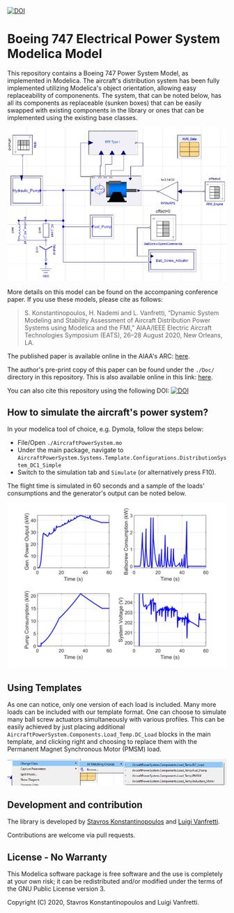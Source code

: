 [![DOI](https://zenodo.org/badge/250306310.svg)](https://zenodo.org/badge/latestdoi/250306310)

# Boeing 747 Electrical Power System Modelica Model
This repository contains a Boeing 747 Power System Model, as implemented in Modelica. The aircraft's distribution system has been fully implemented utilizing Modelica's object orientation, allowing easy replaceability of componenents. The system, that can be noted below, has all its components as replaceable (sunken boxes) that can be easily swapped with existing components in the library or ones that can be implemented using the existing base classes.

![alt text](https://github.com/ALSETLab/Boeing737_PowerSystem_in_Modelica/blob/master/Flight_Simulation_Example/system.jpg)

More details on this model can be found on the accompaning conference paper. If you use these models, please cite as follows:
> S. Konstantinopoulos, H. Nademi and L. Vanfretti, “Dynamic System Modeling and Stability Assessment of Aircraft Distribution Power Systems using Modelica and the FMI,” AIAA/IEEE Electric Aircraft Technologies Symposium (EATS), 26–28 August 2020, New Orleans, LA.

The published paper is available online in the AIAA's ARC: [here](https://arc.aiaa.org/doi/10.2514/6.2020-3544).

The author's pre-print copy of this paper can be found under the `./Doc/` directory in this repository.
This is also available online in this link: [here](https://ecse.rpi.edu/~vanfrl/documents/publications/conference/2020/CP176_SKLVHN_Modelica_BoeingPowerSystem.pdf).

You can also cite this repository using the following DOI: [![DOI](https://zenodo.org/badge/250306310.svg)](https://zenodo.org/badge/latestdoi/250306310)


## How to simulate the aircraft's power system?
In your modelica tool of choice, e.g. Dymola, follow the steps below:

- File/Open `./AircraftPowerSystem.mo`
- Under the main package, navigate to `AircraftPowerSystem.Systems.Template.Configurations.DistributionSystem_DC1_Simple`
- Switch to the simulation tab and `Simulate` (or alternatively press F10).

The flight time is simulated in 60 seconds and a sample of the loads' consumptions and the generator's output can be noted below.

![alt text](https://github.com/ALSETLab/Boeing737_PowerSystem_in_Modelica/blob/master/Flight_Simulation_Example/flight.jpg)


## Using Templates

As one can notice, only one version of each load is included. Many more loads can be included with our template format. One can choose to simulate many ball screw actuators simultaneously with various profiles. This can be easily achieved by just placing additional `AircraftPowerSystem.Components.Load_Temp.DC_Load` blocks in the main template, and clicking right and choosing to replace them with the Permanent Magnet Synchronous Motor (PMSM) load.

![alt text](https://github.com/ALSETLab/Boeing737_PowerSystem_in_Modelica/blob/master/Flight_Simulation_Example/rep.png)

## Development and contribution
The library is developed by [Stavros Konstantinopoulos](https://github.com/StavrosKon) and [Luigi Vanfretti](https://github.com/lvanfretti).

Contributions are welcome via pull requests.

## License - No Warranty
This Modelica software package is free software and the use is completely at your own risk; it can be redistributed and/or modified under the terms of the GNU Public License version 3.

Copyright (C) 2020, Stavros Konstantinopoulos and Luigi Vanfretti.
